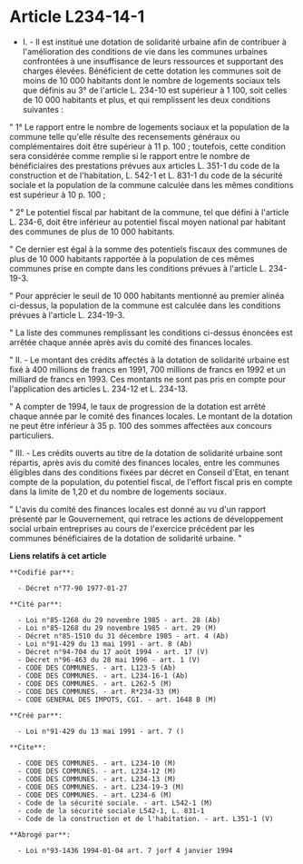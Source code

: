 # Article L234-14-1

- I. - Il est institué une dotation de solidarité urbaine afin de contribuer à l'amélioration des conditions de vie dans les
communes urbaines confrontées à une insuffisance de leurs ressources et supportant des charges élevées. Bénéficient de cette
dotation les communes soit de moins de 10 000 habitants dont le nombre de logements sociaux tels que définis au 3° de
l'article L. 234-10 est supérieur à 1 100, soit celles de 10 000 habitants et plus, et qui remplissent les deux conditions
suivantes :

" 1° Le rapport entre le nombre de logements sociaux et la population de la commune telle qu'elle résulte des recensements
généraux ou complémentaires doit être supérieur à 11 p. 100 ; toutefois, cette condition sera considérée comme remplie si le
rapport entre le nombre de bénéficiaires des prestations prévues aux articles L. 351-1 du code de la construction et de
l'habitation, L. 542-1 et L. 831-1 du code de la sécurité sociale et la population de la commune calculée dans les mêmes
conditions est supérieur à 10 p. 100 ;

" 2° Le potentiel fiscal par habitant de la commune, tel que défini à l'article L. 234-6, doit être inférieur au potentiel
fiscal moyen national par habitant des communes de plus de 10 000 habitants.

" Ce dernier est égal à la somme des potentiels fiscaux des communes de plus de 10 000 habitants rapportée à la population de
ces mêmes communes prise en compte dans les conditions prévues à l'article L. 234-19-3.

" Pour apprécier le seuil de 10 000 habitants mentionné au premier alinéa ci-dessus, la population de la commune est calculée
dans les conditions prévues à l'article L. 234-19-3.

" La liste des communes remplissant les conditions ci-dessus énoncées est arrêtée chaque année après avis du comité des
finances locales.

" II. - Le montant des crédits affectés à la dotation de solidarité urbaine est fixé à 400 millions de francs en 1991, 700
millions de francs en 1992 et un milliard de francs en 1993. Ces montants ne sont pas pris en compte pour l'application des
articles L. 234-12 et L. 234-13.

" A compter de 1994, le taux de progression de la dotation est arrêté chaque année par le comité des finances locales. Le
montant de la dotation ne peut être inférieur à 35 p. 100 des sommes affectées aux concours particuliers.

" III. - Les crédits ouverts au titre de la dotation de solidarité urbaine sont répartis, après avis du comité des finances
locales, entre les communes éligibles dans des conditions fixées par décret en Conseil d'Etat, en tenant compte de la
population, du potentiel fiscal, de l'effort fiscal pris en compte dans la limite de 1,20 et du nombre de logements sociaux.

" L'avis du comité des finances locales est donné au vu d'un rapport présenté par le Gouvernement, qui retrace les actions de
développement social urbain entreprises au cours de l'exercice précédent par les communes bénéficiaires de la dotation de
solidarité urbaine. "

**Liens relatifs à cet article**

	**Codifié par**:

	  - Décret n°77-90 1977-01-27

	**Cité par**:

	  - Loi n°85-1268 du 29 novembre 1985 - art. 28 (Ab)
	  - Loi n°85-1268 du 29 novembre 1985 - art. 29 (M)
	  - Décret n°85-1510 du 31 décembre 1985 - art. 4 (Ab)
	  - Loi n°91-429 du 13 mai 1991 - art. 8 (Ab)
	  - Décret n°94-704 du 17 août 1994 - art. 17 (V)
	  - Décret n°96-463 du 28 mai 1996 - art. 1 (V)
	  - CODE DES COMMUNES. - art. L123-5 (Ab)
	  - CODE DES COMMUNES. - art. L234-16-1 (Ab)
	  - CODE DES COMMUNES. - art. L262-5 (M)
	  - CODE DES COMMUNES. - art. R*234-33 (M)
	  - CODE GENERAL DES IMPOTS, CGI. - art. 1648 B (M)

	**Créé par**:

	  - Loi n°91-429 du 13 mai 1991 - art. 7 ()

	**Cite**:

	  - CODE DES COMMUNES. - art. L234-10 (M)
	  - CODE DES COMMUNES. - art. L234-12 (M)
	  - CODE DES COMMUNES. - art. L234-13 (M)
	  - CODE DES COMMUNES. - art. L234-19-3 (M)
	  - CODE DES COMMUNES. - art. L234-6 (M)
	  - Code de la sécurité sociale. - art. L542-1 (M)
	  - code de la sécurité sociale L542-1, L. 831-1
	  - Code de la construction et de l'habitation. - art. L351-1 (V)

	**Abrogé par**:

	  - Loi n°93-1436 1994-01-04 art. 7 jorf 4 janvier 1994
